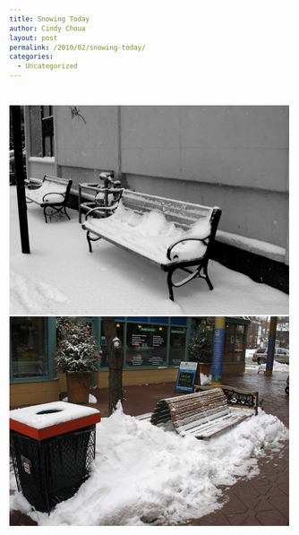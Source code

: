 ```yaml
---
title: Snowing Today
author: Cindy Choua
layout: post
permalink: /2010/02/snowing-today/
categories:
  - Uncategorized
---
```

&nbsp;

<div class='p_embed p_image_embed'>
  <a href="/wp-content/uploads/2010/02/img_3343-scaled-1000.jpg"><img alt="Img_3343" height="374" src="/wp-content/uploads/2010/02/img_3343-scaled-1000.jpg?w=300" width="500" /></a><a href="/wp-content/uploads/2010/02/img_3344-scaled-1000.jpg"><img alt="Img_3344" height="374" src="/wp-content/uploads/2010/02/img_3344-scaled-1000.jpg?w=300" width="500" /></a>
</div>
